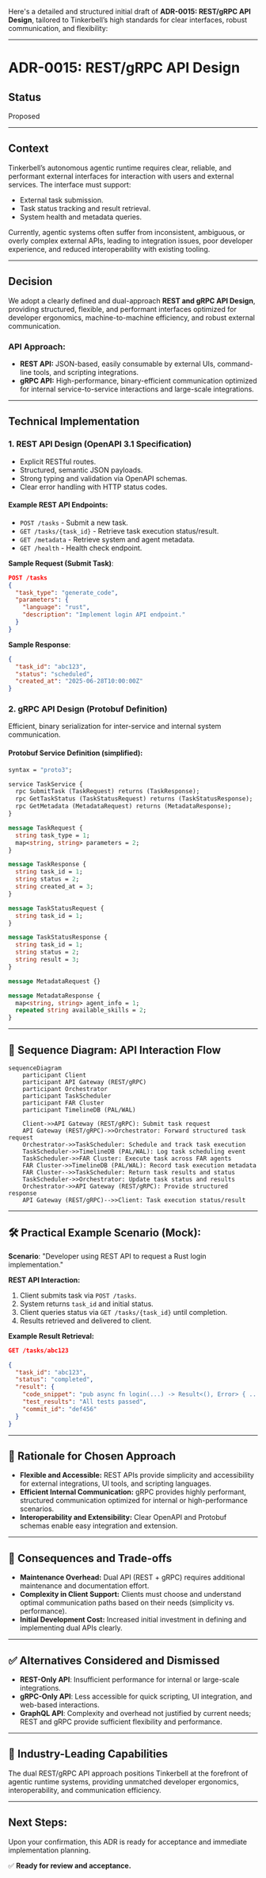 Here's a detailed and structured initial draft of **ADR-0015: REST/gRPC API Design**, tailored to Tinkerbell’s high standards for clear interfaces, robust communication, and flexibility:

---

# ADR-0015: REST/gRPC API Design

## Status

Proposed

---

## Context

Tinkerbell’s autonomous agentic runtime requires clear, reliable, and performant external interfaces for interaction with users and external services. The interface must support:

* External task submission.
* Task status tracking and result retrieval.
* System health and metadata queries.

Currently, agentic systems often suffer from inconsistent, ambiguous, or overly complex external APIs, leading to integration issues, poor developer experience, and reduced interoperability with existing tooling.

---

## Decision

We adopt a clearly defined and dual-approach **REST and gRPC API Design**, providing structured, flexible, and performant interfaces optimized for developer ergonomics, machine-to-machine efficiency, and robust external communication.

### API Approach:

* **REST API:** JSON-based, easily consumable by external UIs, command-line tools, and scripting integrations.
* **gRPC API:** High-performance, binary-efficient communication optimized for internal service-to-service interactions and large-scale integrations.

---

## Technical Implementation

### 1. REST API Design (OpenAPI 3.1 Specification)

* Explicit RESTful routes.
* Structured, semantic JSON payloads.
* Strong typing and validation via OpenAPI schemas.
* Clear error handling with HTTP status codes.

#### Example REST API Endpoints:

* `POST /tasks` - Submit a new task.
* `GET /tasks/{task_id}` - Retrieve task execution status/result.
* `GET /metadata` - Retrieve system and agent metadata.
* `GET /health` - Health check endpoint.

**Sample Request (Submit Task)**:

```json
POST /tasks
{
  "task_type": "generate_code",
  "parameters": {
    "language": "rust",
    "description": "Implement login API endpoint."
  }
}
```

**Sample Response**:

```json
{
  "task_id": "abc123",
  "status": "scheduled",
  "created_at": "2025-06-28T10:00:00Z"
}
```

### 2. gRPC API Design (Protobuf Definition)

Efficient, binary serialization for inter-service and internal system communication.

#### Protobuf Service Definition (simplified):

```protobuf
syntax = "proto3";

service TaskService {
  rpc SubmitTask (TaskRequest) returns (TaskResponse);
  rpc GetTaskStatus (TaskStatusRequest) returns (TaskStatusResponse);
  rpc GetMetadata (MetadataRequest) returns (MetadataResponse);
}

message TaskRequest {
  string task_type = 1;
  map<string, string> parameters = 2;
}

message TaskResponse {
  string task_id = 1;
  string status = 2;
  string created_at = 3;
}

message TaskStatusRequest {
  string task_id = 1;
}

message TaskStatusResponse {
  string task_id = 1;
  string status = 2;
  string result = 3;
}

message MetadataRequest {}

message MetadataResponse {
  map<string, string> agent_info = 1;
  repeated string available_skills = 2;
}
```

---

## 🔄 Sequence Diagram: API Interaction Flow

```mermaid
sequenceDiagram
    participant Client
    participant API Gateway (REST/gRPC)
    participant Orchestrator
    participant TaskScheduler
    participant FAR Cluster
    participant TimelineDB (PAL/WAL)

    Client->>API Gateway (REST/gRPC): Submit task request
    API Gateway (REST/gRPC)->>Orchestrator: Forward structured task request
    Orchestrator->>TaskScheduler: Schedule and track task execution
    TaskScheduler->>TimelineDB (PAL/WAL): Log task scheduling event
    TaskScheduler->>FAR Cluster: Execute task across FAR agents
    FAR Cluster->>TimelineDB (PAL/WAL): Record task execution metadata
    FAR Cluster-->>TaskScheduler: Return task results and status
    TaskScheduler->>Orchestrator: Update task status and results
    Orchestrator->>API Gateway (REST/gRPC): Provide structured response
    API Gateway (REST/gRPC)-->>Client: Task execution status/result
```

---

## 🛠️ Practical Example Scenario (Mock):

**Scenario**: "Developer using REST API to request a Rust login implementation."

**REST API Interaction:**

1. Client submits task via `POST /tasks`.
2. System returns `task_id` and initial status.
3. Client queries status via `GET /tasks/{task_id}` until completion.
4. Results retrieved and delivered to client.

**Example Result Retrieval:**

```json
GET /tasks/abc123

{
  "task_id": "abc123",
  "status": "completed",
  "result": {
    "code_snippet": "pub async fn login(...) -> Result<(), Error> { ... }",
    "test_results": "All tests passed",
    "commit_id": "def456"
  }
}
```

---

## 🎯 Rationale for Chosen Approach

* **Flexible and Accessible:** REST APIs provide simplicity and accessibility for external integrations, UI tools, and scripting languages.
* **Efficient Internal Communication:** gRPC provides highly performant, structured communication optimized for internal or high-performance scenarios.
* **Interoperability and Extensibility:** Clear OpenAPI and Protobuf schemas enable easy integration and extension.

---

## 🚨 Consequences and Trade-offs

* **Maintenance Overhead:** Dual API (REST + gRPC) requires additional maintenance and documentation effort.
* **Complexity in Client Support:** Clients must choose and understand optimal communication paths based on their needs (simplicity vs. performance).
* **Initial Development Cost:** Increased initial investment in defining and implementing dual APIs clearly.

---

## ✅ Alternatives Considered and Dismissed

* **REST-Only API**: Insufficient performance for internal or large-scale integrations.
* **gRPC-Only API**: Less accessible for quick scripting, UI integration, and web-based interactions.
* **GraphQL API**: Complexity and overhead not justified by current needs; REST and gRPC provide sufficient flexibility and performance.

---

## 🚀 Industry-Leading Capabilities

The dual REST/gRPC API approach positions Tinkerbell at the forefront of agentic runtime systems, providing unmatched developer ergonomics, interoperability, and communication efficiency.

---

## Next Steps:

Upon your confirmation, this ADR is ready for acceptance and immediate implementation planning.

✅ **Ready for review and acceptance.**
